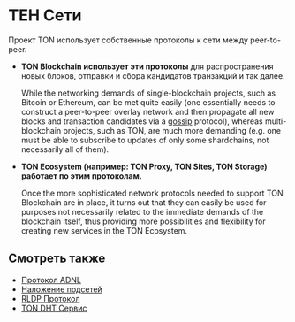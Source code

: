 # ТЕН Сети

Проект TON использует собственные протоколы к сети между peer-to-peer.

- **TON Blockchain использует эти протоколы** для распространения новых блоков, отправки и сбора кандидатов транзакций и так далее.

  While the networking demands of single-blockchain projects, such as Bitcoin or Ethereum, can be met quite easily (one essentially needs to construct
  a peer-to-peer overlay network and then propagate all new blocks and
  transaction candidates via a [gossip](https://en.wikipedia.org/wiki/Gossip_protocol) protocol), whereas multi-blockchain projects, such
  as TON, are much more demanding (e.g. one must be able to
  subscribe to updates of only some shardchains, not necessarily all of them).

- **TON Ecosystem (например: TON Proxy, TON Sites, TON Storage) работает по этим протоколам.**

  Once the more sophisticated network protocols needed
  to support TON Blockchain are in place, it turns out that they can easily
  be used for purposes not necessarily related to the immediate demands of the
  blockchain itself, thus providing more possibilities and flexibility for creating
  new services in the TON Ecosystem.

## Смотреть также

- [Протокол ADNL](/v3/documentation/network/protocols/adnl/overview)
- [Наложение подсетей](/v3/documentation/network/protocols/overlay)
- [RLDP Протокол](/v3/documentation/network/protocols/rldp)
- [TON DHT Сервис](/v3/documentation/network/protocols/dht/ton-dht)
